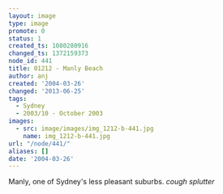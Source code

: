 ```yaml
---
layout: image
type: image
promote: 0
status: 1
created_ts: 1080280916
changed_ts: 1372159373
node_id: 441
title: 01212 - Manly Beach
author: anj
created: '2004-03-26'
changed: '2013-06-25'
tags:
  - Sydney
  - 2003/10 - October 2003
images:
  - src: image/images/img_1212-b-441.jpg
    name: img_1212-b-441.jpg
url: "/node/441/"
aliases: []
date: '2004-03-26'
---
```

Manly, one of Sydney's less pleasant suburbs. *cough* *splutter*
